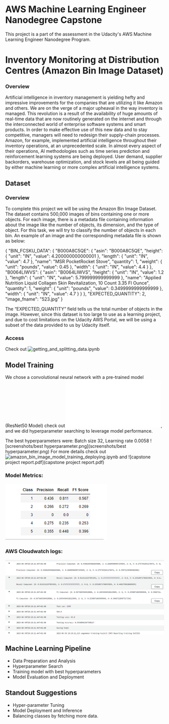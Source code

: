 # AWS Machine Learning Engineer Nanodegree Capstone

This project is a part of the assessment in the Udacity's AWS Machine Learning Engineer Nanodegree Program.


# Inventory Monitoring at Distribution Centres (Amazon Bin Image Dataset)

### Overview

Artificial intelligence in inventory management is yielding hefty and impressive improvements for the companies that are utilizing it like Amazon and others. We are on the verge of a major upheaval in the way inventory is managed. This revolution is a result of the availability of huge amounts of real-time data that are now routinely generated on the internet and through the interconnected world of enterprise software systems and smart products. In order to make effective use of this new data and to stay competitive, managers will need to redesign their supply-chain processes. Amazon, for example, implemented artificial intelligence throughout their inventory operations, at an unprecedented scale. In almost every aspect of their operations, AI methodologies such as time series prediction and reinforcement learning systems are being deployed. User demand, supplier backorders, warehouse optimization, and stock levels are all being guided by either machine learning or more complex artificial intelligence systems.

## Dataset

### Overview
To complete this project we will be using the Amazon Bin Image Dataset. The dataset contains 500,000 images of bins containing one or more objects. For each image, there is a metadata file containing information about the image like the number of objects, its dimension, and the type of object. For this task, we will try to classify the number of objects in each bin.
An example of an image and the corresponding metadata file is shown as below:

{
    "BIN_FCSKU_DATA": {
        "B000A8C5QE": {
            "asin": "B000A8C5QE",
            "height": {
                "unit": "IN",
                "value": 4.200000000000001
            },
            "length": {
                "unit": "IN",
                "value": 4.7
            },
            "name": "MSR PocketRocket Stove",
            "quantity": 1,
            "weight": {
                "unit": "pounds",
                "value": 0.45
            },
            "width": {
                "unit": "IN",
                "value": 4.4
            }
        },
        "B0064LIWVS": {
            "asin": "B0064LIWVS",
            "height": {
                "unit": "IN",
                "value": 1.2
            },
            "length": {
                "unit": "IN",
                "value": 5.799999999999999
            },
            "name": "Applied Nutrition Liquid Collagen Skin Revitalization, 10 Count 3.35 Fl Ounce",
            "quantity": 1,
            "weight": {
                "unit": "pounds",
                "value": 0.3499999999999999
            },
            "width": {
                "unit": "IN",
                "value": 4.7
            }
        }
    },
    "EXPECTED_QUANTITY": 2,
    "image_fname": "523.jpg"
}


The “EXPECTED_QUANTITY” field tells us the total number of objects in the image.
However, since this dataset is too large to use as a learning project, and due to
cost limitations on the Udacity AWS Portal, we will be using a subset of the
data provided to us by Udacity itself.


### Access

Check out ![getting_and_splitting_data.ipynb](getting_and_splitting_data.ipynb)

## Model Training
We chose a convolutional neural network with a pre-trained model (ResNet50 Model) check out ![train.py](train.py), and we did hyperparameter searching to leverage model performance. 

The best hyperparameters were:
Batch size 32, Learning rate 0.0058
![screenshots/best hyperparameter.png](screenshots/best hyperparameter.png)
For more details check out ![amazon_bin_image_model_training_deploying.ipynb](amazon_bin_image_model_training_deploying.ipynb) and ![capstone project report.pdf](capstone project report.pdf)

### Model Metrics: 
![screenshots/model_matrics.png](screenshots/model_matrics.png)

### AWS Cloudwatch logs:
![screenshots/logs_3.png](screenshots/logs_3.png)
## Machine Learning Pipeline

* Data Preparation and Analysis
* Hyperparameter Search
* Training model with best hyperparameters 
* Model Evaluation and Deployment

## Standout Suggestions

* Hyper-parameter Tuning
* Model Deployment and Inference
* Balancing classes by fetching more data.
